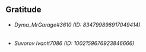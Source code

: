 ## Gratitude
- ###### Dyma_MrGarage#3610 (ID: 834799896917049414)
- ###### Suvorov Ivan#7086 (ID: 1002159676923846666)
